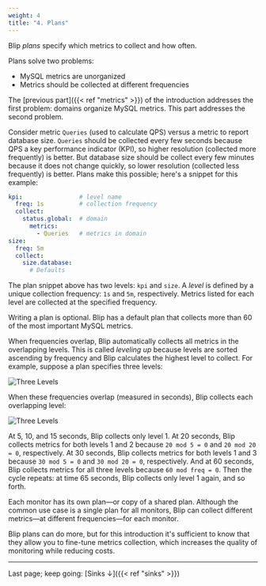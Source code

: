 ```yaml
---
weight: 4
title: "4. Plans"
---
```


Blip _plans_ specify which metrics to collect and how often.

Plans solve two problems:
* MySQL metrics are unorganized
* Metrics should be collected at different frequencies

The [previous part]({{< ref "metrics" >}}) of the introduction addresses the first problem: domains organize MySQL metrics.
This part addresses the second problem.

Consider metric `Queries` (used to calculate QPS) versus a metric to report database size.
`Queries` should be collected every few seconds because QPS a key performance indicator (KPI), so higher resolution (collected more frequently) is better.
But database size should be collect every few minutes because it does not change quickly, so lower resolution (collected less frequently) is better.
Plans make this possible; here's a snippet for this example:

```yaml
kpi:                # level name
  freq: 1s          # collection frequency
  collect:
    status.global:  # domain
      metrics:
        - Queries   # metrics in domain
size:
  freq: 5m
  collect:
    size.database:
      # Defaults
```

The plan snippet above has two levels: `kpi` and `size`.
A _level_ is defined by a unique collection frequency: `1s` and `5m`, respectively.
Metrics listed for each level are collected at the specified frequency.

<div class="note">
Writing a plan is optional.
Blip has a default plan that collects more than 60 of the most important MySQL metrics.
</div>

When frequencies overlap, Blip automatically collects all metrics in the overlapping levels.
This is called _leveling up_ because levels are sorted ascending by frequency and Blip calculates the highest level to collect.
For example, suppose a plan specifies three levels:

![Three Levels](/blip/img/three-levels.png)

When these frequencies overlap (measured in seconds), Blip collects each overlapping level:

![Three Levels](/blip/img/level-times.png)

At 5, 10, and 15 seconds, Blip collects only level 1.
At 20 seconds, Blip collects metrics for both levels 1 and 2 because `20 mod 5 = 0` and `20 mod 20 = 0`, respectively.
At 30 seconds, Blip collects metrics for both levels 1 and 3 because `30 mod 5 = 0` and `30 mod 20 = 0`, respectively.
And at 60 seconds, Blip collects metrics for all three levels because `60 mod freq = 0`.
Then the cycle repeats: at time 65 seconds, Blip collects only level 1 again, and so forth.

Each monitor has its own plan&mdash;or copy of a shared plan.
Although the common use case is a single plan for all monitors, Blip can collect different metrics&mdash;at different frequencies&mdash;for each monitor.

Blip plans can do more, but for this introduction it's sufficient to know that they allow you to fine-tune metrics collection, which increases the quality of monitoring while reducing costs.

---

Last page; keep going: [Sinks&nbsp;&darr;]({{< ref "sinks" >}})
